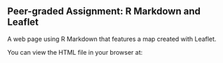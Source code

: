 ## Peer-graded Assignment: R Markdown and Leaflet

A web page using R Markdown that features a map created with Leaflet.

You can view the HTML file in your browser at: